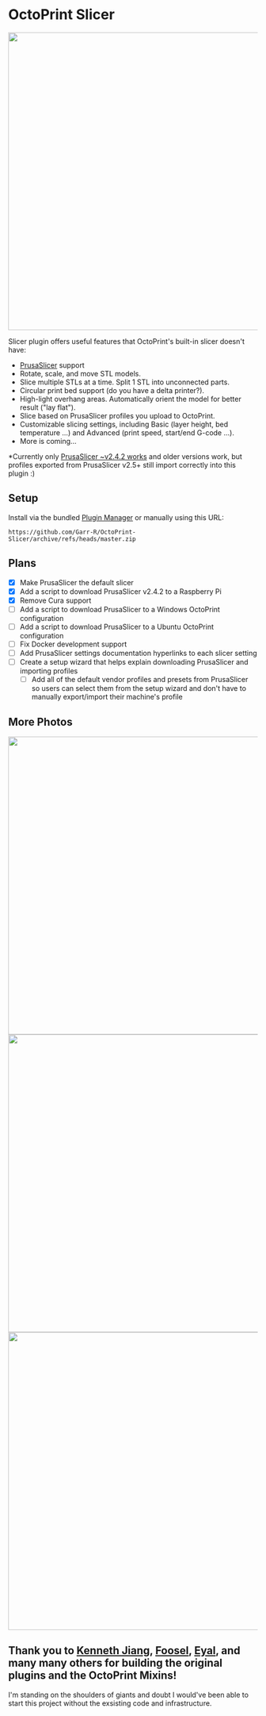 # OctoPrint Slicer

<img src="/docs/screenshot1.png" width="600">

Slicer plugin offers useful features that OctoPrint's built-in slicer doesn't have:

- [PrusaSlicer](https://www.prusa3d.com/page/prusaslicer_424/) support
- Rotate, scale, and move STL models.
- Slice multiple STLs at a time. Split 1 STL into unconnected parts.
- Circular print bed support (do you have a delta printer?).
- High-light overhang areas. Automatically orient the model for better result ("lay flat").
- Slice based on PrusaSlicer profiles you upload to OctoPrint.
- Customizable slicing settings, including Basic (layer height, bed temperature ...) and Advanced (print speed, start/end G-code ...).
- More is coming...

*Currently only [PrusaSlicer ~v2.4.2 works](https://github.com/prusa3d/PrusaSlicer/releases/tag/version_2.4.2) and older versions work, but profiles exported from PrusaSlicer v2.5+ still import correctly into this plugin :)

## Setup

Install via the bundled [Plugin Manager](https://github.com/foosel/OctoPrint/wiki/Plugin:-Plugin-Manager)
or manually using this URL:

    https://github.com/Garr-R/OctoPrint-Slicer/archive/refs/heads/master.zip

## Plans

- [x] Make PrusaSlicer the default slicer
- [x] Add a script to download PrusaSlicer v2.4.2 to a Raspberry Pi
- [x] Remove Cura support 
- [ ] Add a script to download PrusaSlicer to a Windows OctoPrint configuration
- [ ] Add a script to download PrusaSlicer to a Ubuntu OctoPrint configuration
- [ ] Fix Docker development support
- [ ] Add PrusaSlicer settings documentation hyperlinks to each slicer setting
- [ ] Create a setup wizard that helps explain downloading PrusaSlicer and importing profiles
  - [ ] Add all of the default vendor profiles and presets from PrusaSlicer so users can select them from the setup wizard and don't have to manually export/import their machine's profile

## More Photos

<img src="/docs/screenshot2.png" width="600">
<img src="/docs/screenshot3.png" width="600">
<img src="/docs/screenshot4.png" width="600">

## Thank you to [Kenneth Jiang](https://github.com/kennethjiang/), [Foosel](https://github.com/foosel), [Eyal](https://github.com/eyal0), and many many others for building the original plugins and the OctoPrint Mixins! 
I'm standing on the shoulders of giants and doubt I would've been able to start this project without the exsisting code and infrastructure. 
